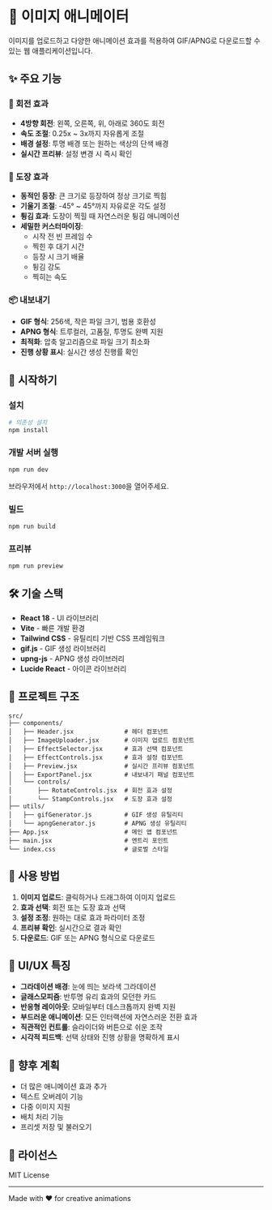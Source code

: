 # 🎨 이미지 애니메이터

이미지를 업로드하고 다양한 애니메이션 효과를 적용하여 GIF/APNG로 다운로드할 수 있는 웹 애플리케이션입니다.

## ✨ 주요 기능

### 🔄 회전 효과
- **4방향 회전**: 왼쪽, 오른쪽, 위, 아래로 360도 회전
- **속도 조절**: 0.25x ~ 3x까지 자유롭게 조절
- **배경 설정**: 투명 배경 또는 원하는 색상의 단색 배경
- **실시간 프리뷰**: 설정 변경 시 즉시 확인

### 🎯 도장 효과
- **동적인 등장**: 큰 크기로 등장하여 정상 크기로 찍힘
- **기울기 조절**: -45° ~ 45°까지 자유로운 각도 설정
- **튕김 효과**: 도장이 찍힐 때 자연스러운 튕김 애니메이션
- **세밀한 커스터마이징**:
  - 시작 전 빈 프레임 수
  - 찍힌 후 대기 시간
  - 등장 시 크기 배율
  - 튕김 강도
  - 찍히는 속도

### 📦 내보내기
- **GIF 형식**: 256색, 작은 파일 크기, 범용 호환성
- **APNG 형식**: 트루컬러, 고품질, 투명도 완벽 지원
- **최적화**: 압축 알고리즘으로 파일 크기 최소화
- **진행 상황 표시**: 실시간 생성 진행률 확인

## 🚀 시작하기

### 설치

```bash
# 의존성 설치
npm install
```

### 개발 서버 실행

```bash
npm run dev
```

브라우저에서 `http://localhost:3000`을 열어주세요.

### 빌드

```bash
npm run build
```

### 프리뷰

```bash
npm run preview
```

## 🛠️ 기술 스택

- **React 18** - UI 라이브러리
- **Vite** - 빠른 개발 환경
- **Tailwind CSS** - 유틸리티 기반 CSS 프레임워크
- **gif.js** - GIF 생성 라이브러리
- **upng-js** - APNG 생성 라이브러리
- **Lucide React** - 아이콘 라이브러리

## 📁 프로젝트 구조

```
src/
├── components/
│   ├── Header.jsx              # 헤더 컴포넌트
│   ├── ImageUploader.jsx       # 이미지 업로드 컴포넌트
│   ├── EffectSelector.jsx      # 효과 선택 컴포넌트
│   ├── EffectControls.jsx      # 효과 설정 컴포넌트
│   ├── Preview.jsx             # 실시간 프리뷰 컴포넌트
│   ├── ExportPanel.jsx         # 내보내기 패널 컴포넌트
│   └── controls/
│       ├── RotateControls.jsx  # 회전 효과 설정
│       └── StampControls.jsx   # 도장 효과 설정
├── utils/
│   ├── gifGenerator.js         # GIF 생성 유틸리티
│   └── apngGenerator.js        # APNG 생성 유틸리티
├── App.jsx                     # 메인 앱 컴포넌트
├── main.jsx                    # 엔트리 포인트
└── index.css                   # 글로벌 스타일
```

## 🎯 사용 방법

1. **이미지 업로드**: 클릭하거나 드래그하여 이미지 업로드
2. **효과 선택**: 회전 또는 도장 효과 선택
3. **설정 조정**: 원하는 대로 효과 파라미터 조정
4. **프리뷰 확인**: 실시간으로 결과 확인
5. **다운로드**: GIF 또는 APNG 형식으로 다운로드

## 🎨 UI/UX 특징

- **그라데이션 배경**: 눈에 띄는 보라색 그라데이션
- **글래스모피즘**: 반투명 유리 효과의 모던한 카드
- **반응형 레이아웃**: 모바일부터 데스크톱까지 완벽 지원
- **부드러운 애니메이션**: 모든 인터랙션에 자연스러운 전환 효과
- **직관적인 컨트롤**: 슬라이더와 버튼으로 쉬운 조작
- **시각적 피드백**: 선택 상태와 진행 상황을 명확하게 표시

## 🔮 향후 계획

- 더 많은 애니메이션 효과 추가
- 텍스트 오버레이 기능
- 다중 이미지 지원
- 배치 처리 기능
- 프리셋 저장 및 불러오기

## 📝 라이선스

MIT License

---

Made with ❤️ for creative animations

